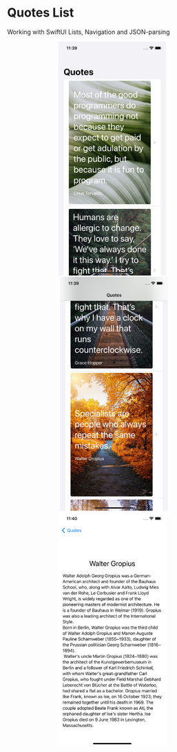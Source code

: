 # Quotes List

Working with SwiftUI Lists, Navigation and JSON-parsing

<div style="text-align: center">
  <img src="./images/img1.png" alt="screenshot 1" width="250" />&nbsp;&nbsp;&nbsp;&nbsp;
  <img src="./images/img2.png" alt="screenshot 2" width="250" />&nbsp;&nbsp;
  <img src="./images/img3.png" alt="screenshot 3" width="250" />&nbsp;&nbsp;&nbsp;&nbsp;
</div>
